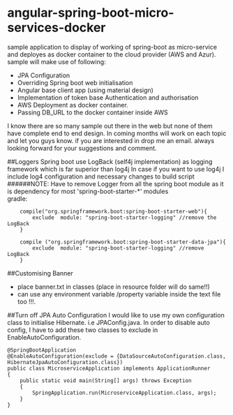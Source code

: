# angular-spring-boot-micro-services-docker
sample application to display of working of spring-boot as micro-service and deployes as docker container to the cloud provider (AWS and Azur).
sample will make use of following:
- JPA Configuration
- Overriding Spring boot web initialisation
- Angular base client app (using material design)
- Implementation  of token base Authentication and authorisation
- AWS Deployment as docker container.
- Passing DB_URL to the docker container inside AWS 

I know there are so many sample out there in the web but none of them have complete end to end design.
In coming months will work on each topic and let you guys know. if you are interested in drop me an email.
always looking forward for your suggestions and comment. 


##Loggers
Spring boot use LogBack (self4j implementation) as logging framework which is far superior than log4j
In case if you want to use log4j I include log4 configuration and necessary changes to build script
######NOTE:
Have to remove Logger from all the spring boot module as it is dependency for most 'spring-boot-starter-*' modules
<br>
gradle:
```
    compile("org.springframework.boot:spring-boot-starter-web"){
        exclude  module: "spring-boot-starter-logging" //remove the LogBack
    }

    compile ("org.springframework.boot:spring-boot-starter-data-jpa"){
        exclude  module: "spring-boot-starter-logging" //remove LogBack
    }

```
##Customising Banner

- place banner.txt in classes (place in resource folder will do same!!)
- can use any environment variable /property variable inside the text file too !!!.

##Turn off JPA Auto Configuration
I would like to use my own configuration class to initialise Hibernate. i.e JPAConfig.java.
In order to disable auto config, I have to add these two classes to exclude in EnableAutoConfiguration.
```
@SpringBootApplication
@EnableAutoConfiguration(exclude = {DataSourceAutoConfiguration.class, HibernateJpaAutoConfiguration.class})
public class MicroserviceApplication implements ApplicationRunner
{
    public static void main(String[] args) throws Exception
    {
        SpringApplication.run(MicroserviceApplication.class, args);
    }
}

```